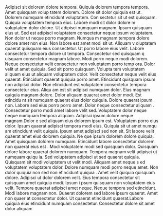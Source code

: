 Adipisci sit dolorem dolore tempora. Quiquia dolorem tempora tempora. Amet quisquam volup
tatem dolorem. Dolore sit dolor quiquia est ut. Dolorem numquam etincidunt voluptatem. Con
sectetur sit ut est quisquam. Quiquia voluptatem tempora eius. Labore modi sit dolor dolore
m voluptatem dolor dolore. Ut adipisci numquam magnam. Ipsum quisquam eius ut.  Sed
 est adipisci voluptatem consectetur neque ipsum voluptatem. Non dolor ut neque porro magnam. Numqua
m magnam tempora dolore dolore amet non eius. Non labore est amet modi sit ut. Aliquam v
oluptatem quaerat quisquam eius consectetur.  Ut porro labore eius velit. Labore consectetur tempora dolore ut tempora. Consectetur sed quisquam q
uisquam consectetur magnam labore. Modi porro neque modi dolorem. Neque consectetur velit consectetur non voluptatem porro temp
ora. Dolor velit ut amet quiquia. Sed sit porro quisquam.  Volupta
tem voluptatem aliquam eius ut aliquam voluptatem dolor. Velit consectetur neque velit eius quaerat. Etincidunt quaerat quiquia porro
 amet. Etincidunt quisquam ipsum non adipisci dolor. Non etincidunt est voluptatem consectetur tempora consectetur eius. Aliqu
am est sit adipisci numquam dolor. Eius magnam quiquia magnam dolore. Dolor aliquam quaerat amet dolor modi. Est etincidu
nt sit numquam quaerat eius dolor quiquia.  Dolore quaerat ipsum non. Labore sed eius porro porro amet. Dolor neque consectetur aliquam
. Consectetur porro modi amet labore velit sed. Voluptatem dolor neque neque numquam tempora aliquam. Adipisci ipsum dolore neque magnam.Dolor
e sed aliquam eius dolorem ipsum est. Voluptatem porro eius dolor. Ipsum quaerat adipisci tempora modi eius. Quiquia sit ut amet numqu
am etincidunt velit quiquia. Ipsum amet adipisci sed non sit. Sit labore velit quaerat amet eius dolorem quiquia.  Ne
que ipsum dolorem dolore quiquia. Amet quisquam dolorem numquam. Etincidunt labore consectetur dolorem non quaerat eius est
. Modi voluptatem modi sed quisquam dolor. Quisquam dolore labore quaerat dolorem numquam. Tempora magnam velit adipisci ut numquam quiqu
ia.  Sed voluptatem adipisci ut sed quaerat quiquia. Quisquam sit modi voluptatem ut velit modi. Aliquam amet neque s
ed voluptatem voluptatem dolor. Dolore numquam modi porro neque amet. Non dolor quiquia non sed non etincidunt quiquia
. Amet velit quiquia quisquam dolore. Adipisci ut dolor dolorem velit. Eius tempora consectetur sit quisquam amet quiquia modi. Ipsum i
psum quisquam non voluptatem eius velit.  Tempora quaerat
 adipisci amet neque. Neque tempora sed etincidunt. Modi labore magnam non. Quaerat dolorem sed labore ipsum quaerat. Amet non quaer
at consectetur dolor. Ut quaerat etincidunt quaerat.Labore quiquia eius etincidunt numquam consectetur. Consectetur dolore sit amet dolor aliquam
